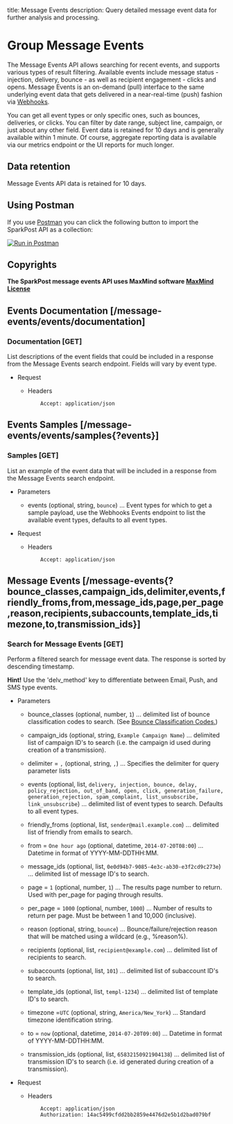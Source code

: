 title: Message Events
description: Query detailed message event data for further analysis and processing.

# Group Message Events
<a name="message-events-api"></a>

The Message Events API allows searching for recent events, and supports various types of result filtering. Available events include message status - injection, delivery, bounce - as well as recipient engagement - clicks and opens. Message Events is an on-demand (pull) interface to the same underlying event data that gets delivered in a near-real-time (push) fashion via [Webhooks](/webhooks).

You can get all event types or only specific ones, such as bounces, deliveries, or clicks. You can filter by date range, subject line, campaign, or just about any other field. Event data is retained for 10 days and is generally available within 1 minute. Of course, aggregate reporting data is available via our metrics endpoint or the UI reports for much longer.

## Data retention

Message Events API data is retained for 10 days.

## Using Postman

If you use [Postman](https://www.getpostman.com/) you can click the following button to import the SparkPost API as a collection:

[![Run in Postman](https://s3.amazonaws.com/postman-static/run-button.png)](https://www.getpostman.com/run-collection/81ee1dd2790d7952b76a)


## Copyrights
__**The SparkPost message events API uses MaxMind software [MaxMind License](https://www.maxmind.com/download/geoip/database/LICENSE.txt)**__

## Events Documentation [/message-events/events/documentation]

### Documentation [GET]

List descriptions of the event fields that could be included in a response from the Message Events search endpoint. Fields will vary by event type.

+ Request

  + Headers

            Accept: application/json




## Events Samples [/message-events/events/samples{?events}]

### Samples [GET]

List an example of the event data that will be included in a response from the Message Events search endpoint.

+ Parameters
  + events (optional, string, `bounce`) ... Event types for which to get a sample payload, use the Webhooks Events endpoint to list the available event types, defaults to all event types.

+ Request

  + Headers

            Accept: application/json



## Message Events [/message-events{?bounce_classes,campaign_ids,delimiter,events,friendly_froms,from,message_ids,page,per_page,reason,recipients,subaccounts,template_ids,timezone,to,transmission_ids}]

### Search for Message Events [GET]

Perform a filtered search for message event data. The response is sorted by descending timestamp.

**Hint!** Use the 'delv_method' key to differentiate between Email, Push, and SMS type events.

+ Parameters
    + bounce_classes (optional, number, `1`) ... delimited list of bounce classification codes to search. (See [Bounce Classification Codes.](https://support.sparkpost.com/customer/portal/articles/1929896))
    + campaign_ids (optional, string, `Example Campaign Name`) ... delimited list of campaign ID's to search (i.e. the campaign id used during creation of a transmission).
    + delimiter = `,` (optional, string, `,`) ... Specifies the delimiter for query parameter lists
    + events (optional, list, `delivery, injection, bounce, delay, policy_rejection, out_of_band, open, click, generation_failure, generation_rejection, spam_complaint, list_unsubscribe, link_unsubscribe`) ... delimited list of event types to search. Defaults to all event types.
    + friendly_froms (optional, list, `sender@mail.example.com`) ... delimited list of friendly from emails to search.
    + from = `One hour ago` (optional, datetime, `2014-07-20T08:00`) ... Datetime in format of YYYY-MM-DDTHH:MM.
    + message_ids (optional, list, `0e0d94b7-9085-4e3c-ab30-e3f2cd9c273e`) ... delimited list of message ID's to search.
    + page = `1` (optional, number, `1`) ... The results page number to return. Used with per_page for paging through results.
    + per_page = `1000` (optional, number, `1000`) ... Number of results to return per page. Must be between 1 and 10,000 (inclusive).
    + reason (optional, string, `bounce`) ... Bounce/failure/rejection reason that will be matched using a wildcard (e.g., %reason%).
    + recipients (optional, list, `recipient@example.com`) ... delimited list of recipients to search.
    + subaccounts (optional, list, `101`) ... delimited list of subaccount ID's to search.

    + template_ids (optional, list, `templ-1234`) ... delimited list of template ID's to search.
    + timezone =`UTC` (optional, string, `America/New_York`) ... Standard timezone identification string.
    + to = `now` (optional, datetime, `2014-07-20T09:00`) ... Datetime in format of YYYY-MM-DDTHH:MM.
    + transmission_ids (optional, list, `65832150921904138`) ... delimited list of transmission ID's to search (i.e. id generated during creation of a transmission).

+ Request

  + Headers

            Accept: application/json
            Authorization: 14ac5499cfdd2bb2859e4476d2e5b1d2bad079bf
